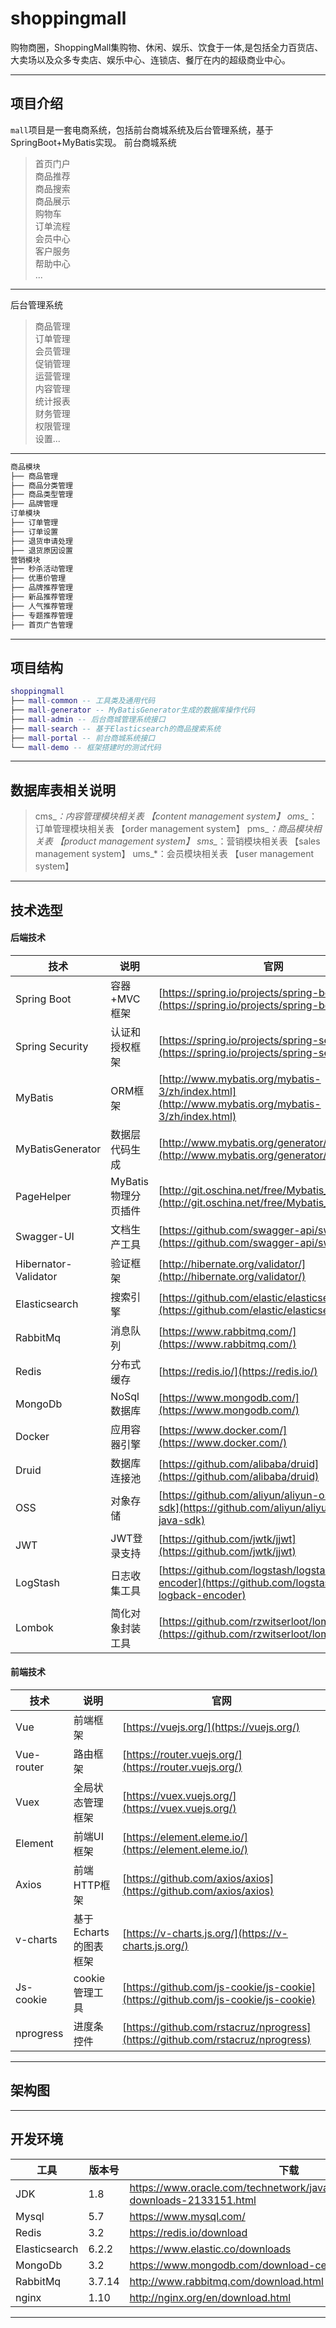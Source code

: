 # shoppingmall
购物商圈，ShoppingMall集购物、休闲、娱乐、饮食于一体,是包括全力百货店、大卖场以及众多专卖店、娱乐中心、连锁店、餐厅在内的超级商业中心。

---

## 项目介绍
`mall`项目是一套电商系统，包括前台商城系统及后台管理系统，基于SpringBoot+MyBatis实现。
前台商城系统
> 首页门户    
  商品推荐     
  商品搜索    
  商品展示   
  购物车   
  订单流程   
  会员中心   
  客户服务    
  帮助中心   
  ...    
---
  
后台管理系统
> 商品管理   
  订单管理   
  会员管理   
  促销管理   
  运营管理   
  内容管理   
  统计报表    
  财务管理    
  权限管理  
  设置...    

---

``` lua
商品模块
├── 商品管理
├── 商品分类管理
├── 商品类型管理
├── 品牌管理
订单模块
├── 订单管理
├── 订单设置
├── 退货申请处理
├── 退货原因设置
营销模块
├── 秒杀活动管理
├── 优惠价管理
├── 品牌推荐管理
├── 新品推荐管理
├── 人气推荐管理
├── 专题推荐管理
├── 首页广告管理
```
---

## 项目结构

``` lua
shoppingmall
├── mall-common -- 工具类及通用代码
├── mall-generator -- MyBatisGenerator生成的数据库操作代码
├── mall-admin -- 后台商城管理系统接口
├── mall-search -- 基于Elasticsearch的商品搜索系统
├── mall-portal -- 前台商城系统接口
└── mall-demo -- 框架搭建时的测试代码
```

---
## 数据库表相关说明
> cms_*：内容管理模块相关表  【content management system】
oms_*：订单管理模块相关表    【order management system】
pms_*：商品模块相关表  【product management system】
sms_*：营销模块相关表  【sales management system】
ums_*：会员模块相关表  【user management system】

---

## 技术选型

#### 后端技术

| 技术                 | 说明                | 官网                                                         |
| -------------------- | ------------------- | ------------------------------------------------------------ |
| Spring Boot          | 容器+MVC框架        | [https://spring.io/projects/spring-boot](https://spring.io/projects/spring-boot) |
| Spring Security      | 认证和授权框架      | [https://spring.io/projects/spring-security](https://spring.io/projects/spring-security) |
| MyBatis              | ORM框架             | [http://www.mybatis.org/mybatis-3/zh/index.html](http://www.mybatis.org/mybatis-3/zh/index.html) |
| MyBatisGenerator     | 数据层代码生成      | [http://www.mybatis.org/generator/index.html](http://www.mybatis.org/generator/index.html) |
| PageHelper           | MyBatis物理分页插件 | [http://git.oschina.net/free/Mybatis_PageHelper](http://git.oschina.net/free/Mybatis_PageHelper) |
| Swagger-UI           | 文档生产工具        | [https://github.com/swagger-api/swagger-ui](https://github.com/swagger-api/swagger-ui) |
| Hibernator-Validator | 验证框架            | [http://hibernate.org/validator/](http://hibernate.org/validator/) |
| Elasticsearch        | 搜索引擎            | [https://github.com/elastic/elasticsearch](https://github.com/elastic/elasticsearch) |
| RabbitMq             | 消息队列            | [https://www.rabbitmq.com/](https://www.rabbitmq.com/)       |
| Redis                | 分布式缓存          | [https://redis.io/](https://redis.io/)                       |
| MongoDb              | NoSql数据库         | [https://www.mongodb.com/](https://www.mongodb.com/)         |
| Docker               | 应用容器引擎        | [https://www.docker.com/](https://www.docker.com/)           |
| Druid                | 数据库连接池        | [https://github.com/alibaba/druid](https://github.com/alibaba/druid) |
| OSS                  | 对象存储            | [https://github.com/aliyun/aliyun-oss-java-sdk](https://github.com/aliyun/aliyun-oss-java-sdk) |
| JWT                  | JWT登录支持         | [https://github.com/jwtk/jjwt](https://github.com/jwtk/jjwt) |
| LogStash             | 日志收集工具        | [https://github.com/logstash/logstash-logback-encoder](https://github.com/logstash/logstash-logback-encoder) |
| Lombok               | 简化对象封装工具    | [https://github.com/rzwitserloot/lombok](https://github.com/rzwitserloot/lombok) |

#### 前端技术

| 技术       | 说明                  | 官网                                                         |
| ---------- | --------------------- | ------------------------------------------------------------ |
| Vue        | 前端框架              | [https://vuejs.org/](https://vuejs.org/)                     |
| Vue-router | 路由框架              | [https://router.vuejs.org/](https://router.vuejs.org/)       |
| Vuex       | 全局状态管理框架      | [https://vuex.vuejs.org/](https://vuex.vuejs.org/)           |
| Element    | 前端UI框架            | [https://element.eleme.io/](https://element.eleme.io/)       |
| Axios      | 前端HTTP框架          | [https://github.com/axios/axios](https://github.com/axios/axios) |
| v-charts   | 基于Echarts的图表框架 | [https://v-charts.js.org/](https://v-charts.js.org/)         |
| Js-cookie  | cookie管理工具        | [https://github.com/js-cookie/js-cookie](https://github.com/js-cookie/js-cookie) |
| nprogress  | 进度条控件            | [https://github.com/rstacruz/nprogress](https://github.com/rstacruz/nprogress) |


---

## 架构图

---

## 开发环境

| 工具          | 版本号 | 下载                                                         |
| ------------- | ------ | ------------------------------------------------------------ |
| JDK           | 1.8    | https://www.oracle.com/technetwork/java/javase/downloads/jdk8-downloads-2133151.html |
| Mysql         | 5.7    | https://www.mysql.com/                                       |
| Redis         | 3.2    | https://redis.io/download                                    |
| Elasticsearch | 6.2.2  | https://www.elastic.co/downloads                             |
| MongoDb       | 3.2    | https://www.mongodb.com/download-center                      |
| RabbitMq      | 3.7.14 | http://www.rabbitmq.com/download.html                        |
| nginx         | 1.10   | http://nginx.org/en/download.html                            |

---
